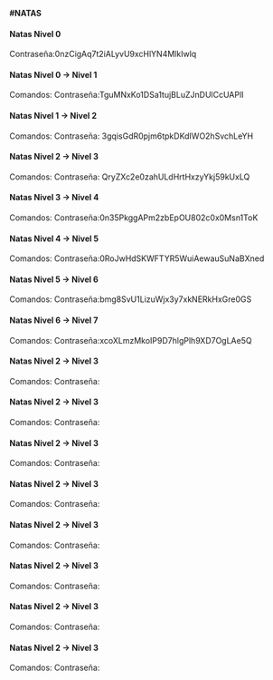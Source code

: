 __#NATAS__
#### Natas Nivel 0
Contraseña:0nzCigAq7t2iALyvU9xcHlYN4MlkIwlq
#### Natas Nivel 0 → Nivel 1
Comandos:
Contraseña:TguMNxKo1DSa1tujBLuZJnDUlCcUAPlI 
#### Natas Nivel 1 → Nivel 2
Comandos:
Contraseña: 3gqisGdR0pjm6tpkDKdIWO2hSvchLeYH
#### Natas Nivel 2 → Nivel 3
Comandos:
Contraseña: QryZXc2e0zahULdHrtHxzyYkj59kUxLQ
#### Natas Nivel 3 → Nivel 4
Comandos:
Contraseña:0n35PkggAPm2zbEpOU802c0x0Msn1ToK 
#### Natas Nivel 4 → Nivel 5
Comandos:
Contraseña:0RoJwHdSKWFTYR5WuiAewauSuNaBXned
#### Natas Nivel 5 → Nivel 6
Comandos:
Contraseña:bmg8SvU1LizuWjx3y7xkNERkHxGre0GS
#### Natas Nivel 6 → Nivel 7
Comandos:
Contraseña:xcoXLmzMkoIP9D7hlgPlh9XD7OgLAe5Q
#### Natas Nivel 2 → Nivel 3
Comandos:
Contraseña:
#### Natas Nivel 2 → Nivel 3
Comandos:
Contraseña:
#### Natas Nivel 2 → Nivel 3
Comandos:
Contraseña:
#### Natas Nivel 2 → Nivel 3
Comandos:
Contraseña:
#### Natas Nivel 2 → Nivel 3
Comandos:
Contraseña:
#### Natas Nivel 2 → Nivel 3
Comandos:
Contraseña:
#### Natas Nivel 2 → Nivel 3
Comandos:
Contraseña:
#### Natas Nivel 2 → Nivel 3
Comandos:
Contraseña: